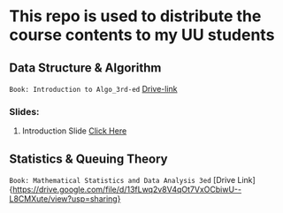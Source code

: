 # This repo is used to distribute the course contents to my UU students

## Data Structure & Algorithm
  `Book: Introduction to Algo_3rd-ed` [Drive-link](https://drive.google.com/file/d/1E7t5JXFw9o_BXbj0sDnxiRzd_DheqLeU/view?usp=sharing)
### Slides:
  1. Introduction Slide [Click Here](https://docs.google.com/presentation/d/12LAb-8KGqoWGrNYzeRUNQr5PBjJqwj7O/edit?usp=sharing&ouid=114419490922214411323&rtpof=true&sd=true)


## Statistics & Queuing Theory
`Book: Mathematical Statistics and Data Analysis 3ed` [Drive Link]{https://drive.google.com/file/d/13fLwq2v8V4qOt7VxOCbiwU--L8CMXute/view?usp=sharing}


